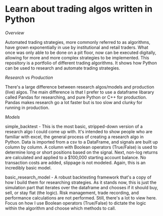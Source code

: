 # Learn about trading algos written in Python

_Overview_

Automated trading strategies, more commonly referred to as algorithms, have grown exponentially in use by institutional and retail traders. What once was only able to be done on a pit floor, now can be executed digitally, allowing for more and more complex strategies to be implemented. This repository is a portfolio of different trading algorithms. It shows how Python can be used to research and automate trading strategies. 

_Research vs Production_

There's a large difference between research algos/models and production (live) algos. The main difference is that I prefer to use a dataframe libarary called Pandas for researching, and pure Python or C++ for production. Pandas makes research go a lot faster but is too slow and clunky for running in production. 

_Models_

simple_backtest - This is the most basic, stripped-down version of a research algo I could come up with. It's intended to show people who are familiar with excel, the general process of creating a research algo in Python. Data is imported from a csv to a DataFrame, and signals are built up column by column. A column with Boolean operators (True/False) is used to determine long or short positions based on the signal. Next, non-log returns are calculated and applied to a $100,000 starting account balance. No transaction costs are added, slippage is not modeled. Again, this is an incredibly basic model. 

basic_research_model - A robust backtesting framework that's a copy of how I build them for researching strategies. As it stands now, this is just the simulation part that iterates over the dataframe and chooses if it should buy, sell, or stay flat (the logic). Risk management, trade recording, and performance calculations are not performed.  Still, there's a lot to view here. Focus on how I use Boolean operators (True/False) to dictate the logic within the algorithm and choose which methods to call.       
